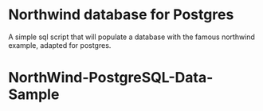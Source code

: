# Northwind database for Postgres

A simple sql script that will populate a database with the famous northwind example,
adapted for postgres.
# NorthWind-PostgreSQL-Data-Sample
